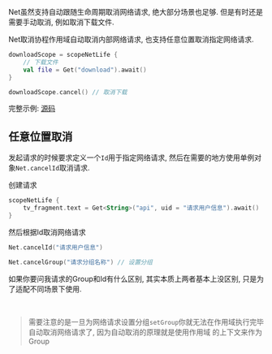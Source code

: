 Net虽然支持自动跟随生命周期取消网络请求, 绝大部分场景也足够. 但是有时还是需要手动取消, 例如取消下载文件.
<br>

Net取消协程作用域自动取消内部网络请求, 也支持任意位置取消指定网络请求.

```kotlin
downloadScope = scopeNetLife {
    // 下载文件
    val file = Get("download").await()
}

downloadScope.cancel() // 取消下载
```
完整示例: [源码](https://github.com/liangjingkanji/Net/blob/master/sample/src/main/java/com/drake/net/sample/ui/fragment/DownloadFileFragment.kt)


## 任意位置取消
发起请求的时候要求定义一个`Id`用于指定网络请求, 然后在需要的地方使用单例对象`Net.cancelId`取消请求.

创建请求
```kotlin
scopeNetLife {
    tv_fragment.text = Get<String>("api", uid = "请求用户信息").await()
}
```

然后根据Id取消网络请求
```kotlin
Net.cancelId("请求用户信息")

Net.cancelGroup("请求分组名称") // 设置分组
```

如果你要问我请求的Group和Id有什么区别, 其实本质上两者基本上没区别, 只是为了适配不同场景下使用.

<br>

> 需要注意的是一旦为网络请求设置分组`setGroup`你就无法在作用域执行完毕自动取消网络请求了, 因为自动取消的原理就是使用作用域
的上下文来作为Group